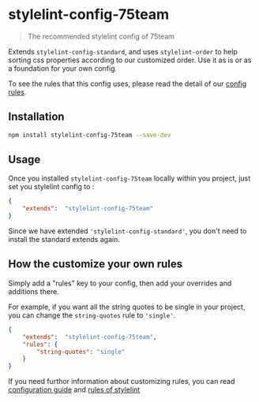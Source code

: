# stylelint-config-75team
> The recommended stylelint config of 75team

Extends `stylelint-config-standard`, and uses `stylelint-order` to help sorting css properties according to our customized order.
Use it as is or as a foundation for your own config.

To see the rules that this config uses, please read the detail of our [config rules](!https://github.com/75team/stylelint-config-75team/blob/master/index.js).

## Installation

``` bash
npm install stylelint-config-75team --save-dev
```

## Usage

Once you installed `stylelint-config-75team` locally within you project, just set you stylelint config to :

``` json
{
    "extends":  "stylelint-config-75team"
}
```
Since we have extended `'stylelint-config-standard'`, you don't need to install the standard extends again.

## How the customize your own rules

Simply add a "rules" key to your config, then add your overrides and additions there.

For example, if you want all the string quotes to be single in your project, you can change the `string-quotes` rule to `'single'`.

``` json
{
    "extends":  "stylelint-config-75team",
    "rules": {
        "string-quotes": "single"
    }
}
```

If you need furthor information about customizing rules, you can read [configuration guide](!https://stylelint.io/user-guide/configuration/) and [rules of stylelint](!https://stylelint.io/user-guide/configuration/)